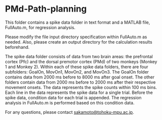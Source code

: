 # PMd-Path-planning
This folder contains a spike data folder in text format and a MATLAB file, FullAuto.m, for regression analysis.

Please modify the file input directory specification within FullAuto.m as needed. Also, please create an output directory for the calculation results beforehand.

The spike data folder consists of data from two brain areas: the prefrontal cortex (Pfc) and the dorsal premotor cortex (PMd) of two monkeys (Monkey 1 and Monkey 2). Within each of these spike data folders, there are four subfolders: GoalOn, MovOn1, MovOn2, and MovOn3. The GoalOn folder contains data from 2000 ms before to 8000 ms after goal onset. The other folders contain data from 2000 ms before to 2000 ms after their respective movement onsets. The data represents the spike counts within 100 ms bins. Each line in the data represents the spike data for a single trial. Before the spike data, condition data for each trial is appended. The regression analysis in FullAuto.m is performed based on this condition data.

For any questions, please contact sakamoto@tohoku-mpu.ac.jp.
